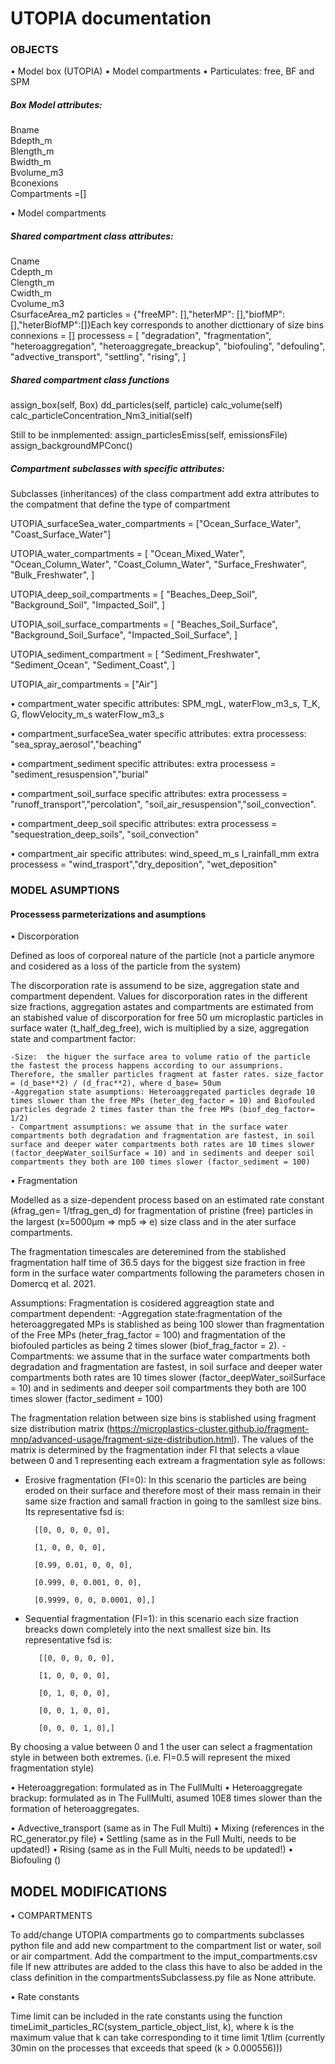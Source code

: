 # UTOPIA documentation 
### OBJECTS
•	Model box (UTOPIA)
•	Model compartments
•	Particulates: free, BF and SPM

##### Box Model attributes:
Bname   
Bdepth_m    
Blength_m   
Bwidth_m    
Bvolume_m3  
Bconexions  
Compartments =[]    

•	Model compartments

##### Shared compartment class attributes:
Cname   
Cdepth_m    
Clength_m   
Cwidth_m    
Cvolume_m3  
CsurfaceArea_m2 
particles = {"freeMP": [],"heterMP": [],"biofMP": [],"heterBiofMP":[]}Each key corresponds to another dicttionary of size bins    
connexions = []
processess = [
            "degradation",
            "fragmentation",
            "heteroaggregation",
            "heteroaggregate_breackup",
            "biofouling",
            "defouling",
            "advective_transport",
            "settling",
            "rising",
        ]

##### Shared compartment class functions
assign_box(self, Box)
dd_particles(self, particle)
calc_volume(self)
calc_particleConcentration_Nm3_initial(self)

Still to be inmplemented: 
assign_particlesEmiss(self, emissionsFile)
assign_backgroundMPConc()


##### Compartment subclasses with specific attributes:
Subclasses (inheritances) of the class compartment add extra attributes to the compatment that define the type of compartment

UTOPIA_surfaceSea_water_compartments = ["Ocean_Surface_Water", "Coast_Surface_Water"]

UTOPIA_water_compartments = [
    "Ocean_Mixed_Water",
    "Ocean_Column_Water",
    "Coast_Column_Water",
    "Surface_Freshwater",
    "Bulk_Freshwater",
]

UTOPIA_deep_soil_compartments = [
    "Beaches_Deep_Soil",
    "Background_Soil",
    "Impacted_Soil",
]

UTOPIA_soil_surface_compartments = [
    "Beaches_Soil_Surface",
    "Background_Soil_Surface",
    "Impacted_Soil_Surface",
]

UTOPIA_sediment_compartment = [
    "Sediment_Freshwater",
    "Sediment_Ocean",
    "Sediment_Coast",
]

UTOPIA_air_compartments = ["Air"]

•	compartment_water specific attributes:
        SPM_mgL,
        waterFlow_m3_s,
        T_K,
        G,
        flowVelocity_m_s
        waterFlow_m3_s

•	compartment_surfaceSea_water specific attributes:
    extra processess: "sea_spray_aerosol","beaching"

•	compartment_sediment specific attributes:
    extra processess = "sediment_resuspension","burial"

•	compartment_soil_surface specific attributes:
    extra processess = "runoff_transport","percolation",
            "soil_air_resuspension","soil_convection".

•	compartment_deep_soil specific attributes:
    extra processess =  "sequestration_deep_soils", "soil_convection"

•	compartment_air specific attributes:
    wind_speed_m_s
    I_rainfall_mm
    extra processess = "wind_trasport","dry_deposition", "wet_deposition"



### MODEL ASUMPTIONS

#### Processess parmeterizations and asumptions

•	Discorporation

Defined as loos of corporeal nature of the particle (not a particle anymore and cosidered as a loss of the particle from the system)

The discorporation rate is assumend to be size, aggregation state and compartment dependent. Values for discorporation rates in the different size fractions, aggregation astates and compartments are estimated from an stabished value of discorporation for free 50 um microplastic particles in surface water (t_half_deg_free), wich is multiplied by a size, aggregation state and compartment factor:

    -Size:  the higuer the surface area to volume ratio of the particle the fastest the process happens according to our assumprions. Therefore, the smaller particles fragment at faster rates. size_factor = (d_base**2) / (d_frac**2), where d_base= 50um
    -Aggregation state asumptions: Heteroaggregated particles degrade 10 times slower than the free MPs (heter_deg_factor = 10) and Biofouled particles degrade 2 times faster than the free MPs (biof_deg_factor= 1/2)
    - Compartment assumptions: we assume that in the surface water compartments both degradation and fragmentation are fastest, in soil surface and deeper water compartments both rates are 10 times slower (factor_deepWater_soilSurface = 10) and in sediments and deeper soil compartments they both are 100 times slower (factor_sediment = 100)

•	Fragmentation

Modelled as a size-dependent process based on an estimated rate constant (𝑘frag_gen= 1/tfrag_gen_d) for fragmentation of pristine (free) particles in the largest (x=5000μm => mp5 => e) size class and in the ater surface compartments.

The fragmentation timescales are deteremined from the stablished fragmentation half time of 36.5 days for the biggest size fraction in free form in the surface water compartments following the parameters chosen in Domercq et al. 2021.

Assumptions: 
Fragmentation is cosidered aggreagtion state and compartment dependent:
    -Aggregation state:fragmentation of the heteroaggregated MPs is stablished as being 100 slower than fragmentation of the Free MPs (heter_frag_factor = 100) and fragmentation of the biofouled particles as being 2 times slower (biof_frag_factor = 2).
    -Compartments: we assume that in the surface water compartments both degradation and fragmentation are fastest, in soil surface and deeper water compartments both rates are 10 times slower (factor_deepWater_soilSurface = 10) and in sediments and deeper soil compartments they both are 100 times slower (factor_sediment = 100)

 The fragmentation relation between size bins is stablished using fragment size distribution matrix (https://microplastics-cluster.github.io/fragment-mnp/advanced-usage/fragment-size-distribution.html). The values of the matrix is determined by the fragmentation inder FI that selects a vlaue between 0 and 1 representing each extream a fragmentation syle as follows:

 - Erosive fragmentation (FI=0): In this scenario the particles are being eroded on their surface and therefore most of their mass remain in their same size fraction and samall fraction in going to the samllest size bins. Its representative fsd is:

         [[0, 0, 0, 0, 0],

         [1, 0, 0, 0, 0],

         [0.99, 0.01, 0, 0, 0],

         [0.999, 0, 0.001, 0, 0],

         [0.9999, 0, 0, 0.0001, 0],]

- Sequential fragmentation (FI=1): in this scenario each size fraction breacks down completely into the next smallest size bin.
Its representative fsd is:

         [[0, 0, 0, 0, 0],

         [1, 0, 0, 0, 0],

         [0, 1, 0, 0, 0],

         [0, 0, 1, 0, 0],

         [0, 0, 0, 1, 0],]

By choosing a value between 0 and 1 the user can select a fragmentation style in between both extremes. (i.e. FI=0.5 will represent the mixed fragmentation style)

•	Heteroaggregation: formulated as in The FullMulti 
•	Heteroaggregate brackup: formulated as in The FullMulti, asumed 10E8 times slower than the formation of heteroaggregates.

•	Advective_transport (same as in The Full Multi)
•	Mixing (references in the RC_generator.py file)
•	Settling (same as in the Full Multi, needs to be updated!)
•	Rising (same as in the Full Multi, needs to be updated!)
•	Biofouling ()






## MODEL MODIFICATIONS

•	COMPARTMENTS    

To add/change UTOPIA compartments go to compartments subclasses python file and add new compartment to the compartment list or water, soil or air compartment.
Add the compartment to the imput_compartments.csv file
If new attributes are added to the class this have to also be added in the class definition in the compartmentsSubclassess.py file as None attribute.

•	Rate constants


Time limit can be included in the rate constants using the function timeLimit_particles_RC(system_particle_object_list, k), where k is the maximum value that k can take corresponding to it time limit 1/tlim (currently 30min on the processes that exceeds that speed (k > 0.000556)))


